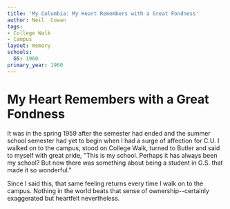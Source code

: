 ```yaml
---
title: 'My Columbia: My Heart Remembers with a Great Fondness'
author: Neil  Cowan
tags:
- College Walk
- Campus
layout: memory
schools:
  GS: 1960
primary_year: 1960
---
```

# My Heart Remembers with a Great Fondness

It was in the spring 1959 after the semester had ended and the summer school semester had yet to begin when I had a surge of affection for C.U. I walked on to the campus, stood on College Walk, turned to Butler and said to myself with great pride, "This is my school. Perhaps it has always been my school?  But now there was something about being a student in G.S. that made it so wonderful."

Since I said this, that same feeling returns every time I walk on to the campus. Nothing in the world beats that sense of ownership--certainly exaggerated but heartfelt nevertheless.
